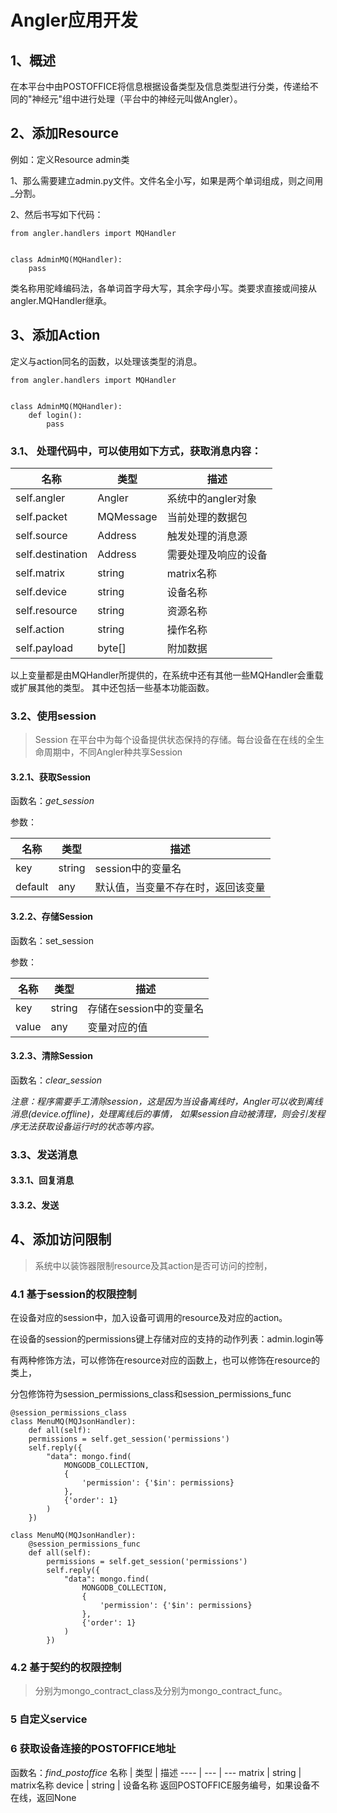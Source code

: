 # Angler应用开发
## 1、概述
在本平台中由POSTOFFICE将信息根据设备类型及信息类型进行分类，传递给不同的"神经元"组中进行处理（平台中的神经元叫做Angler）。

## 2、添加Resource
例如：定义Resource admin类

1、那么需要建立admin.py文件。文件名全小写，如果是两个单词组成，则之间用_分割。

2、然后书写如下代码：
```
from angler.handlers import MQHandler


class AdminMQ(MQHandler):
    pass
```
类名称用驼峰编码法，各单词首字母大写，其余字母小写。类要求直接或间接从angler.MQHandler继承。


## 3、添加Action
定义与action同名的函数，以处理该类型的消息。
```
from angler.handlers import MQHandler


class AdminMQ(MQHandler):
    def login():
        pass
```

### 3.1、 处理代码中，可以使用如下方式，获取消息内容：

名称 | 类型 | 描述
---- | --- | ---
self.angler | Angler | 系统中的angler对象
self.packet | MQMessage | 当前处理的数据包
self.source | Address | 触发处理的消息源
self.destination | Address | 需要处理及响应的设备
self.matrix | string | matrix名称
self.device | string | 设备名称
self.resource | string | 资源名称
self.action | string | 操作名称
self.payload | byte[] | 附加数据

以上变量都是由MQHandler所提供的，在系统中还有其他一些MQHandler会重载或扩展其他的类型。
其中还包括一些基本功能函数。

### 3.2、使用session
> Session 在平台中为每个设备提供状态保持的存储。每台设备在在线的全生命周期中，不同Angler种共享Session

#### 3.2.1、获取Session
函数名：*get_session*

参数：

名称 | 类型 | 描述
---- | --- | ---
key | string | session中的变量名
default | any | 默认值，当变量不存在时，返回该变量

#### 3.2.2、存储Session
函数名：set_session

参数：

名称 | 类型 | 描述
---- | --- | ---
key | string | 存储在session中的变量名
value | any | 变量对应的值

#### 3.2.3、清除Session
函数名：*clear_session*

*注意：程序需要手工清除session，这是因为当设备离线时，Angler可以收到离线消息(device.offline)，处理离线后的事情，
如果session自动被清理，则会引发程序无法获取设备运行时的状态等内容。*


### 3.3、发送消息

#### 3.3.1、回复消息

#### 3.3.2、发送



## 4、添加访问限制
>系统中以装饰器限制resource及其action是否可访问的控制，

### 4.1 基于session的权限控制
在设备对应的session中，加入设备可调用的resource及对应的action。

在设备的session的permissions键上存储对应的支持的动作列表：admin.login等

有两种修饰方法，可以修饰在resource对应的函数上，也可以修饰在resource的类上，

分包修饰符为session_permissions_class和session_permissions_func
```
@session_permissions_class
class MenuMQ(MQJsonHandler):
    def all(self):
    permissions = self.get_session('permissions')
    self.reply({
        "data": mongo.find(
            MONGODB_COLLECTION,
            {
                'permission': {'$in': permissions}
            },
            {'order': 1}
        )
    })
    
class MenuMQ(MQJsonHandler):
    @session_permissions_func
    def all(self):
        permissions = self.get_session('permissions')
        self.reply({
            "data": mongo.find(
                MONGODB_COLLECTION,
                {
                    'permission': {'$in': permissions}
                },
                {'order': 1}
            )
        })
```

### 4.2 基于契约的权限控制
>分别为mongo_contract_class及分别为mongo_contract_func。


### 5 自定义service


### 6 获取设备连接的POSTOFFICE地址
函数名：*find_postoffice*
名称 | 类型 | 描述
---- | --- | ---
matrix | string | matrix名称
device | string | 设备名称
返回POSTOFFICE服务编号，如果设备不在线，返回None